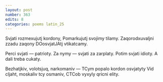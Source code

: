 ```yaml
---
layout: post
number: 363
edits: 8
categories: poems latin_25
---
```


Svjati rozmexujutj kordony,
Pomarkujutj svojimy tilamy.
Zaqorodxuvaljni zzadu zaqony
DOosvjatJAtj vtikatcamy.

Perci svjati — patrioty.
Za nymy — svjati za zarplaty.
Potim svjati idioty.
A dali treba cukaty.

Bezhatjkiv, volotsjuq, narkomaniv —
TCym popalo kordon osvjatyty
Vid cljaht, moskaliv tcy osmaniv,
CTCob vyxyly qricni elity.
